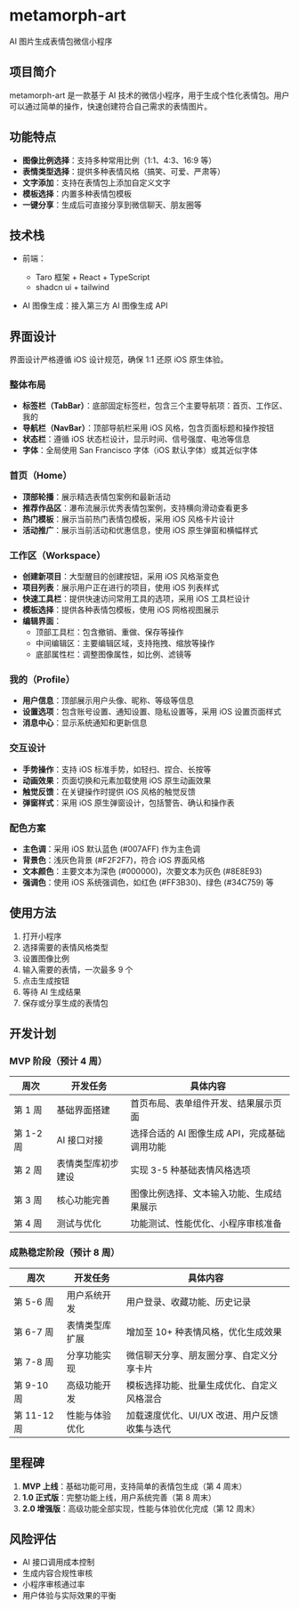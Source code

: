 # metamorph-art

AI 图片生成表情包微信小程序

## 项目简介

metamorph-art 是一款基于 AI 技术的微信小程序，用于生成个性化表情包。用户可以通过简单的操作，快速创建符合自己需求的表情图片。

## 功能特点

- **图像比例选择**：支持多种常用比例（1:1、4:3、16:9 等）
- **表情类型选择**：提供多种表情风格（搞笑、可爱、严肃等）
- **文字添加**：支持在表情包上添加自定义文字
- **模板选择**：内置多种表情包模板
- **一键分享**：生成后可直接分享到微信聊天、朋友圈等

## 技术栈

- 前端：
  - Taro 框架 + React + TypeScript
  - shadcn ui + tailwind

- AI 图像生成：接入第三方 AI 图像生成 API

## 界面设计

界面设计严格遵循 iOS 设计规范，确保 1:1 还原 iOS 原生体验。

### 整体布局

- **标签栏（TabBar）**：底部固定标签栏，包含三个主要导航项：首页、工作区、我的
- **导航栏（NavBar）**：顶部导航栏采用 iOS 风格，包含页面标题和操作按钮
- **状态栏**：遵循 iOS 状态栏设计，显示时间、信号强度、电池等信息
- **字体**：全局使用 San Francisco 字体（iOS 默认字体）或其近似字体

### 首页（Home）

- **顶部轮播**：展示精选表情包案例和最新活动
- **推荐作品区**：瀑布流展示优秀表情包案例，支持横向滑动查看更多
- **热门模板**：展示当前热门表情包模板，采用 iOS 风格卡片设计
- **活动推广**：展示当前活动和优惠信息，使用 iOS 原生弹窗和横幅样式

### 工作区（Workspace）

- **创建新项目**：大型醒目的创建按钮，采用 iOS 风格渐变色
- **项目列表**：展示用户正在进行的项目，使用 iOS 列表样式
- **快速工具栏**：提供快速访问常用工具的选项，采用 iOS 工具栏设计
- **模板选择**：提供各种表情包模板，使用 iOS 网格视图展示
- **编辑界面**：
  - 顶部工具栏：包含撤销、重做、保存等操作
  - 中间编辑区：主要编辑区域，支持拖拽、缩放等操作
  - 底部属性栏：调整图像属性，如比例、滤镜等

### 我的（Profile）

- **用户信息**：顶部展示用户头像、昵称、等级等信息
- **设置选项**：包含账号设置、通知设置、隐私设置等，采用 iOS 设置页面样式
- **消息中心**：显示系统通知和更新信息

### 交互设计

- **手势操作**：支持 iOS 标准手势，如轻扫、捏合、长按等
- **动画效果**：页面切换和元素加载使用 iOS 原生动画效果
- **触觉反馈**：在关键操作时提供 iOS 风格的触觉反馈
- **弹窗样式**：采用 iOS 原生弹窗设计，包括警告、确认和操作表

### 配色方案

- **主色调**：采用 iOS 默认蓝色 (#007AFF) 作为主色调
- **背景色**：浅灰色背景 (#F2F2F7)，符合 iOS 界面风格
- **文本颜色**：主要文本为深色 (#000000)，次要文本为灰色 (#8E8E93)
- **强调色**：使用 iOS 系统强调色，如红色 (#FF3B30)、绿色 (#34C759) 等

## 使用方法

1. 打开小程序
2. 选择需要的表情风格类型
3. 设置图像比例
4. 输入需要的表情，一次最多 9 个
5. 点击生成按钮
6. 等待 AI 生成结果
7. 保存或分享生成的表情包

## 开发计划

### MVP 阶段（预计 4 周）

| 周次 | 开发任务 | 具体内容 |
| ---- | -------- | -------- |
| 第 1 周 | 基础界面搭建 | 首页布局、表单组件开发、结果展示页面 |
| 第 1-2 周 | AI 接口对接 | 选择合适的 AI 图像生成 API，完成基础调用功能 |
| 第 2 周 | 表情类型库初步建设 | 实现 3-5 种基础表情风格选项 |
| 第 3 周 | 核心功能完善 | 图像比例选择、文本输入功能、生成结果展示 |
| 第 4 周 | 测试与优化 | 功能测试、性能优化、小程序审核准备 |

### 成熟稳定阶段（预计 8 周）

| 周次 | 开发任务 | 具体内容 |
| ---- | -------- | -------- |
| 第 5-6 周 | 用户系统开发 | 用户登录、收藏功能、历史记录 |
| 第 6-7 周 | 表情类型库扩展 | 增加至 10+ 种表情风格，优化生成效果 |
| 第 7-8 周 | 分享功能实现 | 微信聊天分享、朋友圈分享、自定义分享卡片 |
| 第 9-10 周 | 高级功能开发 | 模板选择功能、批量生成优化、自定义风格混合 |
| 第 11-12 周 | 性能与体验优化 | 加载速度优化、UI/UX 改进、用户反馈收集与迭代 |

## 里程碑

1. **MVP 上线**：基础功能可用，支持简单的表情包生成（第 4 周末）
2. **1.0 正式版**：完整功能上线，用户系统完善（第 8 周末）
3. **2.0 增强版**：高级功能全部实现，性能与体验优化完成（第 12 周末）

## 风险评估

- AI 接口调用成本控制
- 生成内容合规性审核
- 小程序审核通过率
- 用户体验与实际效果的平衡
